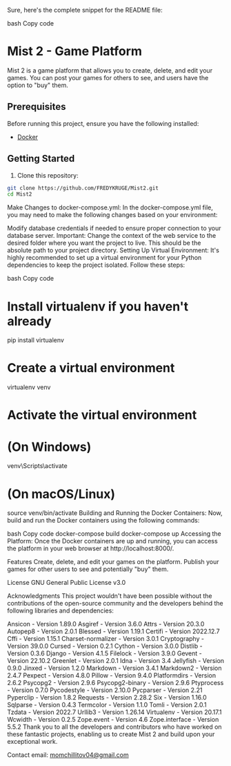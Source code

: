 Sure, here's the complete snippet for the README file:

bash
Copy code
# Mist 2 - Game Platform

Mist 2 is a game platform that allows you to create, delete, and edit your games. You can post your games for others to see, and users have the option to "buy" them.

## Prerequisites

Before running this project, ensure you have the following installed:

- [Docker](https://www.docker.com/get-started)

## Getting Started

1. Clone this repository:

```bash
git clone https://github.com/FREDYKRUGE/Mist2.git
cd Mist2
```
Make Changes to docker-compose.yml:
In the docker-compose.yml file, you may need to make the following changes based on your environment:

Modify database credentials if needed to ensure proper connection to your database server.
Important: Change the context of the web service to the desired folder where you want the project to live. This should be the absolute path to your project directory.
Setting Up Virtual Environment:
It's highly recommended to set up a virtual environment for your Python dependencies to keep the project isolated. Follow these steps:

bash
Copy code
# Install virtualenv if you haven't already
pip install virtualenv

# Create a virtual environment
virtualenv venv

# Activate the virtual environment
# (On Windows)
venv\Scripts\activate
# (On macOS/Linux)
source venv/bin/activate
Building and Running the Docker Containers:
Now, build and run the Docker containers using the following commands:

bash
Copy code
docker-compose build
docker-compose up
Accessing the Platform:
Once the Docker containers are up and running, you can access the platform in your web browser at http://localhost:8000/.

Features
Create, delete, and edit your games on the platform.
Publish your games for other users to see and potentially "buy" them.

License
GNU General Public License v3.0

Acknowledgments
This project wouldn't have been possible without the contributions of the open-source community and the developers behind the following libraries and dependencies:

Ansicon - Version 1.89.0
Asgiref - Version 3.6.0
Attrs - Version 20.3.0
Autopep8 - Version 2.0.1
Blessed - Version 1.19.1
Certifi - Version 2022.12.7
Cffi - Version 1.15.1
Charset-normalizer - Version 3.0.1
Cryptography - Version 39.0.0
Cursed - Version 0.2.1
Cython - Version 3.0.0
Distlib - Version 0.3.6
Django - Version 4.1.5
Filelock - Version 3.9.0
Gevent - Version 22.10.2
Greenlet - Version 2.0.1
Idna - Version 3.4
Jellyfish - Version 0.9.0
Jinxed - Version 1.2.0
Markdown - Version 3.4.1
Markdown2 - Version 2.4.7
Pexpect - Version 4.8.0
Pillow - Version 9.4.0
Platformdirs - Version 2.6.2
Psycopg2 - Version 2.9.6
Psycopg2-binary - Version 2.9.6
Ptyprocess - Version 0.7.0
Pycodestyle - Version 2.10.0
Pycparser - Version 2.21
Pyperclip - Version 1.8.2
Requests - Version 2.28.2
Six - Version 1.16.0
Sqlparse - Version 0.4.3
Termcolor - Version 1.1.0
Tomli - Version 2.0.1
Tzdata - Version 2022.7
Urllib3 - Version 1.26.14
Virtualenv - Version 20.17.1
Wcwidth - Version 0.2.5
Zope.event - Version 4.6
Zope.interface - Version 5.5.2
Thank you to all the developers and contributors who have worked on these fantastic projects, enabling us to create Mist 2 and build upon your exceptional work.

Contact
email: momchillitov04@gmail.com
